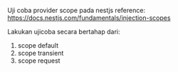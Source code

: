 Uji coba provider scope pada nestjs
reference: https://docs.nestjs.com/fundamentals/injection-scopes


Lakukan ujicoba secara bertahap dari:
1. scope default
2. scope transient
3. scope request
